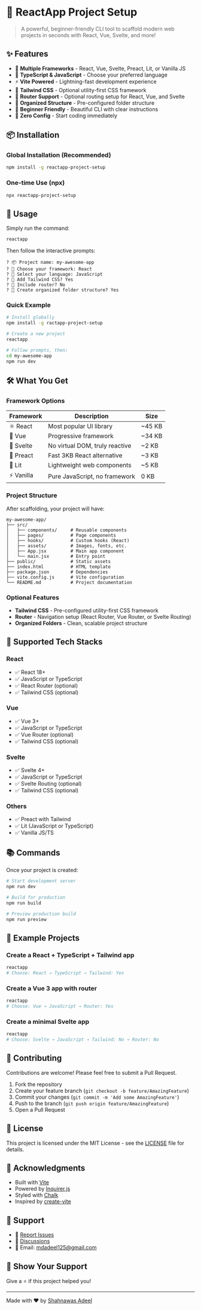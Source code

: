 # 🚀 ReactApp Project Setup

> A powerful, beginner-friendly CLI tool to scaffold modern web projects in seconds with React, Vue, Svelte, and more!


## ✨ Features

- 🎨 **Multiple Frameworks** - React, Vue, Svelte, Preact, Lit, or Vanilla JS
- 📘 **TypeScript & JavaScript** - Choose your preferred language
- ⚡ **Vite Powered** - Lightning-fast development experience
- 🎨 **Tailwind CSS** - Optional utility-first CSS framework
- 🧭 **Router Support** - Optional routing setup for React, Vue, and Svelte
- 📁 **Organized Structure** - Pre-configured folder structure
- 🎯 **Beginner Friendly** - Beautiful CLI with clear instructions
- 🚀 **Zero Config** - Start coding immediately

## 📦 Installation

### Global Installation (Recommended)

```bash
npm install -g reactapp-project-setup
```

### One-time Use (npx)

```bash
npx reactapp-project-setup
```

## 🎯 Usage

Simply run the command:

```bash
reactapp
```

Then follow the interactive prompts:

```
? 📦 Project name: my-awesome-app
? 🎨 Choose your framework: React
? 📝 Select your language: JavaScript
? 🎨 Add Tailwind CSS? Yes
? 🧭 Include router? No
? 📁 Create organized folder structure? Yes
```

### Quick Example

```bash
# Install globally
npm install -g ractapp-project-setup

# Create a new project
reactapp

# Follow prompts, then:
cd my-awesome-app
npm run dev
```

## 🛠️ What You Get

### Framework Options

| Framework | Description | Size |
|-----------|-------------|------|
| ⚛️ React | Most popular UI library | ~45 KB |
| 💚 Vue | Progressive framework | ~34 KB |
| 🔺 Svelte | No virtual DOM, truly reactive | ~2 KB |
| 🔷 Preact | Fast 3KB React alternative | ~3 KB |
| 🔶 Lit | Lightweight web components | ~5 KB |
| ⚡ Vanilla | Pure JavaScript, no framework | 0 KB |

### Project Structure

After scaffolding, your project will have:

```
my-awesome-app/
├── src/
│   ├── components/     # Reusable components
│   ├── pages/          # Page components
│   ├── hooks/          # Custom hooks (React)
│   ├── assets/         # Images, fonts, etc.
│   ├── App.jsx         # Main app component
│   └── main.jsx        # Entry point
├── public/             # Static assets
├── index.html          # HTML template
├── package.json        # Dependencies
├── vite.config.js      # Vite configuration
└── README.md           # Project documentation
```

### Optional Features

- **Tailwind CSS** - Pre-configured utility-first CSS framework
- **Router** - Navigation setup (React Router, Vue Router, or Svelte Routing)
- **Organized Folders** - Clean, scalable project structure

## 🎨 Supported Tech Stacks

### React
- ✅ React 18+
- ✅ JavaScript or TypeScript
- ✅ React Router (optional)
- ✅ Tailwind CSS (optional)

### Vue
- ✅ Vue 3+
- ✅ JavaScript or TypeScript
- ✅ Vue Router (optional)
- ✅ Tailwind CSS (optional)

### Svelte
- ✅ Svelte 4+
- ✅ JavaScript or TypeScript
- ✅ Svelte Routing (optional)
- ✅ Tailwind CSS (optional)

### Others
- ✅ Preact with Tailwind
- ✅ Lit (JavaScript or TypeScript)
- ✅ Vanilla JS/TS

## 📚 Commands

Once your project is created:

```bash
# Start development server
npm run dev

# Build for production
npm run build

# Preview production build
npm run preview
```

## 🎯 Example Projects

### Create a React + TypeScript + Tailwind app

```bash
reactapp
# Choose: React → TypeScript → Tailwind: Yes
```

### Create a Vue 3 app with router

```bash
reactapp
# Choose: Vue → JavaScript → Router: Yes
```

### Create a minimal Svelte app

```bash
reactapp
# Choose: Svelte → JavaScript → Tailwind: No → Router: No
```

## 🤝 Contributing

Contributions are welcome! Please feel free to submit a Pull Request.

1. Fork the repository
2. Create your feature branch (`git checkout -b feature/AmazingFeature`)
3. Commit your changes (`git commit -m 'Add some AmazingFeature'`)
4. Push to the branch (`git push origin feature/AmazingFeature`)
5. Open a Pull Request

## 📝 License

This project is licensed under the MIT License - see the [LICENSE](LICENSE) file for details.

## 🙏 Acknowledgments

- Built with [Vite](https://vitejs.dev)
- Powered by [Inquirer.js](https://github.com/SBoudrias/Inquirer.js)
- Styled with [Chalk](https://github.com/chalk/chalk)
- Inspired by [create-vite](https://github.com/vitejs/vite/tree/main/packages/create-vite)

## 📧 Support

- 🐛 [Report Issues](https://github.com/mdadeel/reactapp-project-setup/issues)
- 💬 [Discussions](https://github.com/mdadeel/reactapp-project-setup/discussions)
- 📧 Email: mdadeel125@gmail.com

## 🌟 Show Your Support

Give a ⭐️ if this project helped you!

---

Made with ❤️ by [Shahnawas Adeel](https://github.com/mdadeel)
